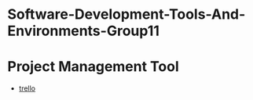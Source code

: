 # Software-Development-Tools-And-Environments-Group11
# Project Management Tool
* [trello](https://trello.com/b/9xn1xGbO/sw-dev-tool-11)

